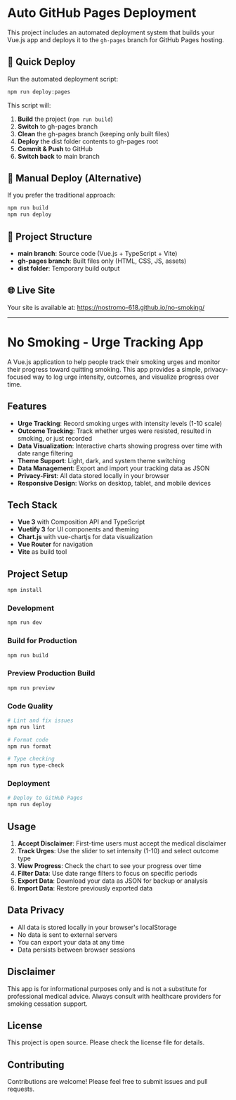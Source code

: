 # Auto GitHub Pages Deployment

This project includes an automated deployment system that builds your Vue.js app and deploys it to the `gh-pages` branch for GitHub Pages hosting.

## 🚀 Quick Deploy

Run the automated deployment script:

```bash
npm run deploy:pages
```

This script will:
1. **Build** the project (`npm run build`)
2. **Switch** to gh-pages branch
3. **Clean** the gh-pages branch (keeping only built files)
4. **Deploy** the dist folder contents to gh-pages root
5. **Commit & Push** to GitHub
6. **Switch back** to main branch

## 🎯 Manual Deploy (Alternative)

If you prefer the traditional approach:

```bash
npm run build
npm run deploy
```

## 📁 Project Structure

- **main branch**: Source code (Vue.js + TypeScript + Vite)
- **gh-pages branch**: Built files only (HTML, CSS, JS, assets)
- **dist folder**: Temporary build output

## 🌐 Live Site

Your site is available at: https://nostromo-618.github.io/no-smoking/

---

# No Smoking - Urge Tracking App

A Vue.js application to help people track their smoking urges and monitor their progress toward quitting smoking. This app provides a simple, privacy-focused way to log urge intensity, outcomes, and visualize progress over time.

## Features

- **Urge Tracking**: Record smoking urges with intensity levels (1-10 scale)
- **Outcome Tracking**: Track whether urges were resisted, resulted in smoking, or just recorded
- **Data Visualization**: Interactive charts showing progress over time with date range filtering
- **Theme Support**: Light, dark, and system theme switching
- **Data Management**: Export and import your tracking data as JSON
- **Privacy-First**: All data stored locally in your browser
- **Responsive Design**: Works on desktop, tablet, and mobile devices

## Tech Stack

- **Vue 3** with Composition API and TypeScript
- **Vuetify 3** for UI components and theming
- **Chart.js** with vue-chartjs for data visualization
- **Vue Router** for navigation
- **Vite** as build tool

## Project Setup

```sh
npm install
```

### Development

```sh
npm run dev
```

### Build for Production

```sh
npm run build
```

### Preview Production Build

```sh
npm run preview
```

### Code Quality

```sh
# Lint and fix issues
npm run lint

# Format code
npm run format

# Type checking
npm run type-check
```

### Deployment

```sh
# Deploy to GitHub Pages
npm run deploy
```

## Usage

1. **Accept Disclaimer**: First-time users must accept the medical disclaimer
2. **Track Urges**: Use the slider to set intensity (1-10) and select outcome type
3. **View Progress**: Check the chart to see your progress over time
4. **Filter Data**: Use date range filters to focus on specific periods
5. **Export Data**: Download your data as JSON for backup or analysis
6. **Import Data**: Restore previously exported data

## Data Privacy

- All data is stored locally in your browser's localStorage
- No data is sent to external servers
- You can export your data at any time
- Data persists between browser sessions

## Disclaimer

This app is for informational purposes only and is not a substitute for professional medical advice. Always consult with healthcare providers for smoking cessation support.

## License

This project is open source. Please check the license file for details.

## Contributing

Contributions are welcome! Please feel free to submit issues and pull requests.